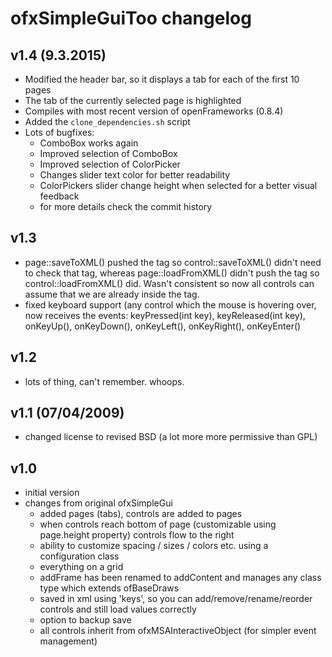 ofxSimpleGuiToo changelog
=========================

v1.4      (9.3.2015)
--------------------
- Modified the header bar, so it displays a tab for each of the first 10 pages
- The tab of the currently selected page is highlighted
- Compiles with most recent version of openFrameworks (0.8.4)
- Added the `clone_dependencies.sh` script
- Lots of bugfixes:
    - ComboBox works again
    - Improved selection of ComboBox
    - Improved selection of ColorPicker
    - Changes slider text color for better readability
    - ColorPickers slider change height when selected for a better visual feedback
    - for more details check the commit history


v1.3
--------------------
- page::saveToXML() pushed the <controls> tag so control::saveToXML() didn't need to check that tag, 
  whereas page::loadFromXML() didn't push the <controls> tag so control::loadFromXML() did.
  Wasn't consistent so now all controls can assume that we are already inside the <controls> tag.
- fixed keyboard support (any control which the mouse is hovering over, now receives the events:
     keyPressed(int key), keyReleased(int key), onKeyUp(), onKeyDown(), onKeyLeft(), onKeyRight(), onKeyEnter()


v1.2
--------------------
- lots of thing, can't remember. whoops.


v1.1	(07/04/2009)
--------------------
- changed license to revised BSD (a lot more more permissive than GPL)


v1.0
--------------------
- initial version
- changes from original ofxSimpleGui
	- added pages (tabs), controls are added to pages
	- when controls reach bottom of page (customizable using page.height property) controls flow to the right
	- ability to customize spacing / sizes / colors etc. using a configuration class
	- everything on a grid
	- addFrame has been renamed to addContent and manages any class type which extends ofBaseDraws
	- saved in xml using 'keys', so you can add/remove/rename/reorder controls and still load values correctly
	- option to backup save
	- all controls inherit from ofxMSAInteractiveObject (for simpler event management)
	
